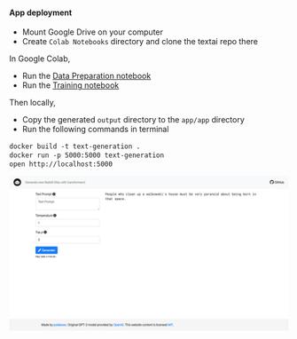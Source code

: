 #### App deployment

- Mount Google Drive on your computer
- Create `Colab Notebooks` directory and clone the textai repo there

In Google Colab,
- Run the [Data Preparation notebook](https://nbviewer.jupyter.org/github/polakowo/textai/blob/master/RedditTitles/GPT2-small/DataPreparation.ipynb)
- Run the [Training notebook](https://nbviewer.jupyter.org/github/polakowo/textai/blob/master/RedditTitles/GPT2-small/Training.ipynb)

Then locally,
- Copy the generated `output` directory to the `app/app` directory
- Run the following commands in terminal
```
docker build -t text-generation .
docker run -p 5000:5000 text-generation
open http://localhost:5000
```

![Web app screenshot](app.png)
